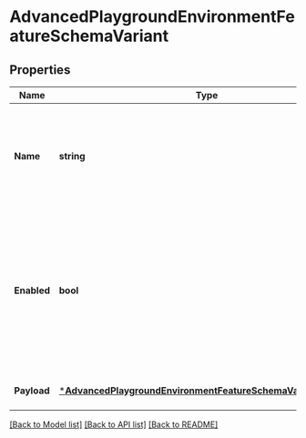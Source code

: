 # AdvancedPlaygroundEnvironmentFeatureSchemaVariant

## Properties
Name | Type | Description | Notes
------------ | ------------- | ------------- | -------------
**Name** | **string** | The variant&#x27;s name. If there is no variant or if the toggle is disabled, this will be &#x60;disabled&#x60; | [default to null]
**Enabled** | **bool** | Whether the variant is enabled or not. If the feature is disabled or if it doesn&#x27;t have variants, this property will be &#x60;false&#x60; | [default to null]
**Payload** | [***AdvancedPlaygroundEnvironmentFeatureSchemaVariantPayload**](advancedPlaygroundEnvironmentFeatureSchema_variant_payload.md) |  | [optional] [default to null]

[[Back to Model list]](../README.md#documentation-for-models) [[Back to API list]](../README.md#documentation-for-api-endpoints) [[Back to README]](../README.md)

